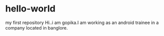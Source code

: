 # hello-world
my first repository
Hi..i am gopika.I am working as an android trainee in a company located in banglore.
